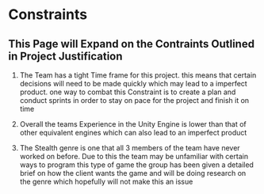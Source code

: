 # Constraints 

## This Page will Expand on the Contraints Outlined in Project Justification
1.  The Team has a tight Time frame for this project. this means that certain decisions will need to be made quickly which may lead to a imperfect product.
    one way to combat this Constraint is to create a plan and conduct sprints in order to stay on pace for the project and finish it on time

2. Overall the teams Experience in the Unity Engine is lower than that of other equivalent engines which can also lead to an imperfect product

3. The Stealth genre is one that all 3 members of the team have never worked on before. Due to this the team may be unfamiliar with certain ways to program this type of game
   the group has been given a detailed brief on how the client wants the game and will be doing research on the genre which hopefully will not make this an issue

